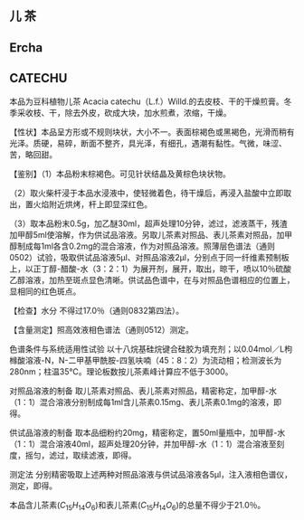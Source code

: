 ## 儿 茶

## Ercha

## CATECHU

本品为豆科植物儿茶 Acacia catechu（L.f.）Willd.的去皮枝、干的干燥煎膏。冬季采收枝、干，除去外皮，砍成大块，加水煎煮，浓缩，干燥。

【性状】本品呈方形或不规则块状，大小不一。表面棕褐色或黑褐色，光滑而稍有光泽。质硬，易碎，断面不整齐，具光泽，有细孔，遇潮有黏性。气微，味涩、苦，略回甜。

【鉴别】（1）本品粉末棕褐色。可见针状结晶及黄棕色块状物。

（2）取火柴杆浸于本品水浸液中，使轻微着色，待干燥后，再浸入盐酸中立即取出，置火焰附近烘烤，杆上即显深红色。

（3）取本品粉末0.5g，加乙醚30ml，超声处理10分钟，滤过，滤液蒸干，残渣加甲醇5ml使溶解，作为供试品溶液。另取儿茶素对照品、表儿茶素对照品，加甲醇制成每1ml各含0.2mg的混合溶液，作为对照品溶液。照薄层色谱法（通则0502）试验，吸取供试品溶液5μl、对照品溶液2μl，分别点于同一纤维素预制板上，以正丁醇-醋酸-水（3：2：1）为展开剂，展开，取出，晾干，喷以10％硫酸乙醇溶液，加热至斑点显色清晰。供试品色谱中，在与对照品色谱相应的位置上，显相同的红色斑点。

【检查】水分 不得过17.0％（通则0832第四法）。

【含量测定】照高效液相色谱法（通则0512）测定。

色谱条件与系统适用性试验 以十八烷基硅烷键合硅胶为填充剂；以0.04mol／L枸橼酸溶液-N，N-二甲基甲酰胺-四氢呋喃（45：8：2）为流动相；检测波长为280nm；柱温35℃。理论板数按儿茶素峰计算应不低于3000。

对照品溶液的制备 取儿茶素对照品、表儿茶素对照品，精密称定，加甲醇-水（1：1）混合溶液分别制成每1ml含儿茶素0.15mg、表儿茶素0.1mg的溶液，即得。

供试品溶液的制备 取本品细粉约20mg，精密称定，置50ml量瓶中，加甲醇-水（1：1）混合溶液40ml，超声处理20分钟，并加甲醇-水（1：1）混合溶液至刻度，摇匀，滤过，取续滤液，即得。

测定法 分别精密吸取上述两种对照品溶液与供试品溶液各5μl，注入液相色谱仪，测定，即得。

本品含儿茶素$( C _ { 1 5 } H _ { 1 4 } O _ { 6 } )$和表儿茶素$( C _ { 1 5 } H _ { 1 4 } O _ { 6 } )$的总量不得少于21.0％。